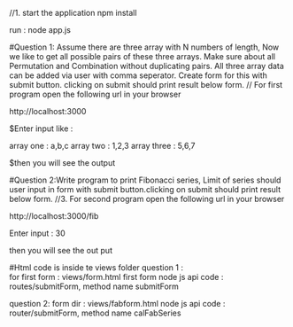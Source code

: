 

//1. start the application
npm install

run : node app.js

#Question 1: Assume there are three array with N numbers of length, Now we like to get all possible pairs of these three arrays. Make sure about all Permutation and Combination without duplicating pairs.  All three array data can be added via user with comma seperator. Create form for this with submit button. clicking on submit should print result below form.
// For first program open the following url in your browser

http://localhost:3000

$Enter input like :

array one : a,b,c
array two : 1,2,3
array three : 5,6,7


$then you will see the output 

#Question 2:Write program to print Fibonacci series, Limit of series should user input in form with submit button.clicking on submit should print result below form.
//3. For second program open the following url in your browser 

http://localhost:3000/fib


Enter input : 
30 

then you will see the out put 




#Html code is inside te views folder
question 1 :  
for first form : views/form.html
first form node js api code : routes/submitForm, method name submitForm


question 2:
form dir : views/fabform.html
node js api code : router/submitForm, method name calFabSeries

